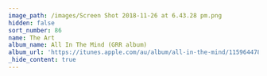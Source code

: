 ```yaml
---
image_path: /images/Screen Shot 2018-11-26 at 6.43.28 pm.png
hidden: false
sort_number: 86
name: The Art
album_name: All In The Mind (GRR album)
album_url: 'https://itunes.apple.com/au/album/all-in-the-mind/1159644782'
_hide_content: true
---
```


